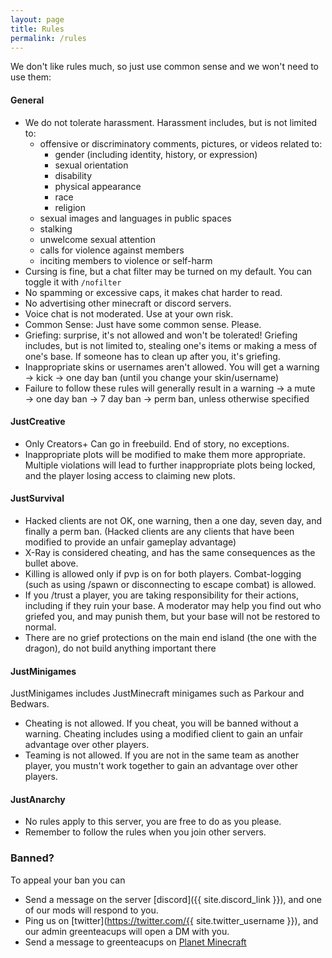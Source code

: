```yaml
---
layout: page
title: Rules
permalink: /rules
---
```


We don't like rules much, so just use common sense and we won't need to use them:

#### General
- We do not tolerate harassment. Harassment includes, but is not limited to:
  - offensive or discriminatory comments, pictures, or videos related to:
    - gender (including identity, history, or expression)
    - sexual orientation
    - disability
    - physical appearance
    - race
    - religion
  - sexual images and languages in public spaces
  - stalking
  - unwelcome sexual attention
  - calls for violence against members
  - inciting members to violence or self-harm
- Cursing is fine, but a chat filter may be turned on my default. You can toggle it with `/nofilter`
- No spamming or excessive caps, it makes chat harder to read.
- No advertising other minecraft or discord servers.
- Voice chat is not moderated. Use at your own risk.
- Common Sense: Just have some common sense. Please.
- Griefing: surprise, it's not allowed and won't be tolerated! Griefing includes, but is not limited to, stealing one's items or making a mess of one's base. If someone has to clean up after you, it's griefing.
- Inappropriate skins or usernames aren't allowed. You will get a warning → kick → one day ban (until you change your skin/username)
- Failure to follow these rules will generally result in a warning → a mute → one day ban → 7 day ban → perm ban, unless otherwise specified


#### JustCreative
- Only Creators+ Can go in freebuild. End of story, no exceptions.
- Inappropriate plots will be modified to make them more appropriate. Multiple violations will lead to further inappropriate plots being locked, and the player losing access to claiming new plots.


#### JustSurvival
- Hacked clients are not OK, one warning, then a one day, seven day, and finally a perm ban. (Hacked clients are any clients that have been modified to provide an unfair gameplay advantage)
- X-Ray is considered cheating, and has the same consequences as the bullet above.
- Killing is allowed only if pvp is on for both players. Combat-logging (such as using /spawn or disconnecting to escape combat) is allowed.
- If you /trust a player, you are taking responsibility for their actions, including if they ruin your base. A moderator may help you find out who griefed you, and may punish them, but your base will not be restored to normal.
- There are no grief protections on the main end island (the one with the dragon), do not build anything important there


#### JustMinigames
JustMinigames includes JustMinecraft minigames such as Parkour and Bedwars.
- Cheating is not allowed. If you cheat, you will be banned without a warning. Cheating includes using a modified client to gain an unfair advantage over other players.
- Teaming is not allowed. If you are not in the same team as another player, you mustn't work together to gain an advantage over other players.


#### JustAnarchy
- No rules apply to this server, you are free to do as you please.
- Remember to follow the rules when you join other servers.


### Banned?

To appeal your ban you can

- Send a message on the server [discord]({{ site.discord_link }}), and one of our mods will respond to you.
- Ping us on [twitter](https://twitter.com/{{ site.twitter_username }}), and our admin greenteacups will open a DM with you.
- Send a message to greenteacups on [Planet Minecraft](https://www.planetminecraft.com/server/just-creative/)
